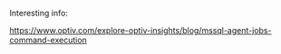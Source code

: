 Interesting info:

https://www.optiv.com/explore-optiv-insights/blog/mssql-agent-jobs-command-execution


